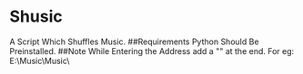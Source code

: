 # Shusic
A Script Which Shuffles Music.
##Requirements
Python Should Be Preinstalled.
##Note 
While Entering the Address add a "\" at the end.
For eg: E:\Music\Music\

